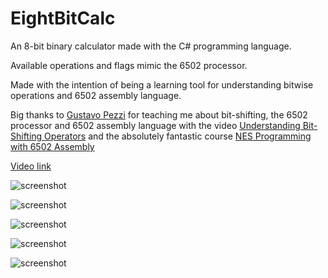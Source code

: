 # EightBitCalc

An 8-bit binary calculator made with the C# programming language.

Available operations and flags mimic the 6502 processor.

Made with the intention of being a learning tool for understanding bitwise operations and 6502 assembly language.

Big thanks to [Gustavo Pezzi](https://pikuma.com/) for teaching me about bit-shifting, the 6502 processor and 6502 assembly language with the video [Understanding Bit-Shifting Operators](https://youtu.be/-0FLvN7w3ZI) and the absolutely fantastic course [NES Programming with 6502 Assembly](https://pikuma.com/courses/nes-game-programming-tutorial) 

[Video link](https://youtu.be/dz5mnTVvoG4)

![screenshot](screenshots/screenshot_00.png?raw=true "screenshot")

![screenshot](screenshots/screenshot_01.png?raw=true "screenshot")

![screenshot](screenshots/screenshot_02.png?raw=true "screenshot")

![screenshot](screenshots/screenshot_03.png?raw=true "screenshot")

![screenshot](screenshots/screenshot_04.png?raw=true "screenshot")
